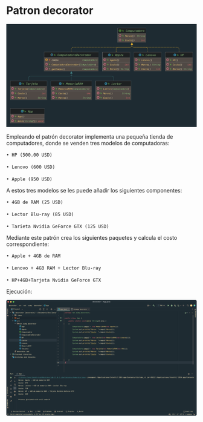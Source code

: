 # Patron decorator
![Image txt](https://github.com/Edwin9927/decorator/blob/main/Package%20decorator.png)

Empleando el patrón decorator implementa una pequeña tienda de computadores, donde se venden tres modelos de computadoras: 

    • HP (500.00 USD)
    
    • Lenovo (600 USD) 
    
    • Apple (950 USD) 

A estos tres modelos se les puede añadir los siguientes componentes:

    • 4GB de RAM (25 USD)

    • Lector Blu-ray (85 USD)

    • Tarieta Nvidia GeForce GTX (125 USD)

Mediante este patrón crea los siguientes paquetes y calcula el costo correspondiente:

    • Apple + 4GB de RAM

    • Lenovo + 4GB RAM + Lector Blu-ray

    • HP+4GB+Tarjeta Nvidia GeForce GTX


Ejecución:

![Image txt](https://github.com/Edwin9927/decorator/blob/main/Captura%20de%20Pantalla%202022-01-23%20a%20la(s)%2019.25.58.png)


